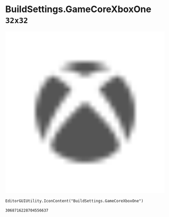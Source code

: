 # BuildSettings.GameCoreXboxOne `32x32`
<img src="/img/BuildSettings.GameCoreXboxOne.png" width=512 height=512>

``` CSharp
EditorGUIUtility.IconContent("BuildSettings.GameCoreXboxOne")
```
```
3068716228704556637
```
